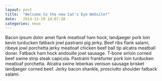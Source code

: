 ```yaml
---
layout: post
title:  "Welcome to the new Cat's Eye Website!"
date:   2014-12-19 14:07:38
categories: news
---
```

Bacon ipsum dolor amet flank meatloaf ham hock, landjaeger pork loin kevin turducken fatback jowl pastrami pig jerky. Beef ribs flank salami, ribeye jowl porchetta jerky meatloaf chicken beef ball tip alcatra meatball doner. Fatback ham hock andouille jowl sausage. T-bone sirloin corned beef swine strip steak capicola. Pastrami frankfurter pork loin turducken meatloaf porchetta. Alcatra swine leberkas venison sausage brisket landjaeger corned beef. Jerky bacon shankle, prosciutto shoulder fatback salami.